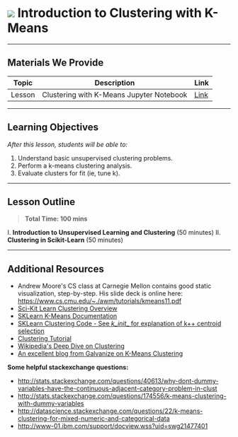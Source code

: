 # ![](https://ga-dash.s3.amazonaws.com/production/assets/logo-9f88ae6c9c3871690e33280fcf557f33.png) Introduction to Clustering with K-Means

---

## Materials We Provide


| Topic | Description | Link |
| --- | --- | --- |
| Lesson | Clustering with K-Means Jupyter Notebook | [Link](./starter-code.ipynb)|

---

## Learning Objectives

*After this lesson, students will be able to:*

1. Understand basic unsupervised clustering problems.
1. Perform a k-means clustering analysis.
1. Evaluate clusters for fit (ie, tune k).

---

## Lesson Outline

> **Total Time: 100 mins**

I. **Introduction to Unsupervised Learning and Clustering** (50 minutes)
II. **Clustering in Scikit-Learn** (50 minutes)

---

## Additional Resources

- Andrew Moore's CS class at Carnegie Mellon contains good static visualization, step-by-step. His slide deck is online here: https://www.cs.cmu.edu/~./awm/tutorials/kmeans11.pdf
- [Sci-Kit Learn Clustering Overview](http://scikit-learn.org/stable/modules/clustering.html#k-means)
- [SKLearn K-Means Documentation](http://scikit-learn.org/stable/modules/generated/sklearn.cluster.KMeans.html#sklearn.cluster.KMeans)
- [SKLearn Clustering Code - See _k_init__ for explanation of k++ centroid selection](https://github.com/scikit-learn/scikit-learn/blob/51a765a/sklearn/cluster/k_means_.py#L769)
- [Clustering Tutorial](https://matteucci.faculty.polimi.it/Clustering/tutorial_html/index.html)
- [Wikipedia's Deep Dive on Clustering](https://en.wikipedia.org/wiki/K-means_clustering)
- [An excellent blog from Galvanize on K-Means Clustering](http://blog.galvanize.com/introduction-k-means-cluster-analysis/)

**Some helpful stackexchange questions:**
- http://stats.stackexchange.com/questions/40613/why-dont-dummy-variables-have-the-continuous-adjacent-category-problem-in-clust
- http://stats.stackexchange.com/questions/174556/k-means-clustering-with-dummy-variables
- http://datascience.stackexchange.com/questions/22/k-means-clustering-for-mixed-numeric-and-categorical-data
- http://www-01.ibm.com/support/docview.wss?uid=swg21477401
